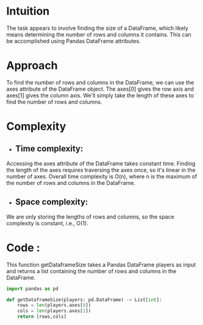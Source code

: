 # Intuition
The task appears to involve finding the size of a DataFrame, which likely means determining the number of rows and columns it contains. This can be accomplished using Pandas DataFrame attributes.
# Approach
To find the number of rows and columns in the DataFrame, we can use the axes attribute of the DataFrame object. The axes[0] gives the row axis and axes[1] gives the column axis. We'll simply take the length of these axes to find the number of rows and columns.


# Complexity
- ## Time complexity:
Accessing the axes attribute of the DataFrame takes constant time.
Finding the length of the axes requires traversing the axes once, so it's linear in the number of axes.
Overall time complexity is 
O(n), where n is the maximum of the number of rows and columns in the DataFrame.

- ## Space complexity:
We are only storing the lengths of rows and columns, so the space complexity is constant, i.e., 
O(1).

# Code : 

This function getDataframeSize takes a Pandas DataFrame players as input and returns a list containing the number of rows and columns in the DataFrame.

```.py
import pandas as pd

def getDataframeSize(players: pd.DataFrame) -> List[int]:
    rows = len(players.axes[0])
    cols = len(players.axes[1])
    return [rows,cols]
```
